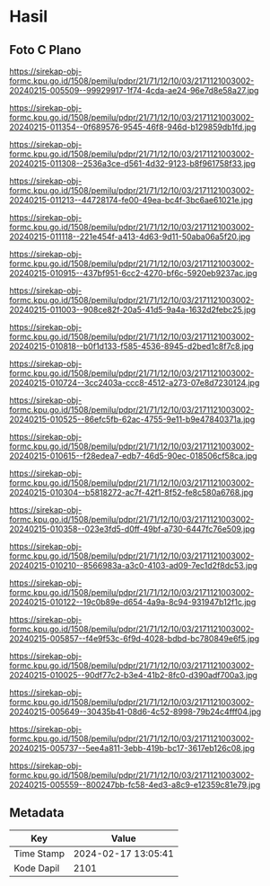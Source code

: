 # Hasil

## Foto C Plano

https://sirekap-obj-formc.kpu.go.id/1508/pemilu/pdpr/21/71/12/10/03/2171121003002-20240215-005509--99929917-1f74-4cda-ae24-96e7d8e58a27.jpg

https://sirekap-obj-formc.kpu.go.id/1508/pemilu/pdpr/21/71/12/10/03/2171121003002-20240215-011354--0f689576-9545-46f8-946d-b129859db1fd.jpg

https://sirekap-obj-formc.kpu.go.id/1508/pemilu/pdpr/21/71/12/10/03/2171121003002-20240215-011308--2536a3ce-d561-4d32-9123-b8f961758f33.jpg

https://sirekap-obj-formc.kpu.go.id/1508/pemilu/pdpr/21/71/12/10/03/2171121003002-20240215-011213--44728174-fe00-49ea-bc4f-3bc6ae61021e.jpg

https://sirekap-obj-formc.kpu.go.id/1508/pemilu/pdpr/21/71/12/10/03/2171121003002-20240215-011118--221e454f-a413-4d63-9d11-50aba06a5f20.jpg

https://sirekap-obj-formc.kpu.go.id/1508/pemilu/pdpr/21/71/12/10/03/2171121003002-20240215-010915--437bf951-6cc2-4270-bf6c-5920eb9237ac.jpg

https://sirekap-obj-formc.kpu.go.id/1508/pemilu/pdpr/21/71/12/10/03/2171121003002-20240215-011003--908ce82f-20a5-41d5-9a4a-1632d2febc25.jpg

https://sirekap-obj-formc.kpu.go.id/1508/pemilu/pdpr/21/71/12/10/03/2171121003002-20240215-010818--b0f1d133-f585-4536-8945-d2bed1c8f7c8.jpg

https://sirekap-obj-formc.kpu.go.id/1508/pemilu/pdpr/21/71/12/10/03/2171121003002-20240215-010724--3cc2403a-ccc8-4512-a273-07e8d7230124.jpg

https://sirekap-obj-formc.kpu.go.id/1508/pemilu/pdpr/21/71/12/10/03/2171121003002-20240215-010525--86efc5fb-62ac-4755-9e11-b9e47840371a.jpg

https://sirekap-obj-formc.kpu.go.id/1508/pemilu/pdpr/21/71/12/10/03/2171121003002-20240215-010615--f28edea7-edb7-46d5-90ec-018506cf58ca.jpg

https://sirekap-obj-formc.kpu.go.id/1508/pemilu/pdpr/21/71/12/10/03/2171121003002-20240215-010304--b5818272-ac7f-42f1-8f52-fe8c580a6768.jpg

https://sirekap-obj-formc.kpu.go.id/1508/pemilu/pdpr/21/71/12/10/03/2171121003002-20240215-010358--023e3fd5-d0ff-49bf-a730-6447fc76e509.jpg

https://sirekap-obj-formc.kpu.go.id/1508/pemilu/pdpr/21/71/12/10/03/2171121003002-20240215-010210--8566983a-a3c0-4103-ad09-7ec1d2f8dc53.jpg

https://sirekap-obj-formc.kpu.go.id/1508/pemilu/pdpr/21/71/12/10/03/2171121003002-20240215-010122--19c0b89e-d654-4a9a-8c94-931947b12f1c.jpg

https://sirekap-obj-formc.kpu.go.id/1508/pemilu/pdpr/21/71/12/10/03/2171121003002-20240215-005857--f4e9f53c-6f9d-4028-bdbd-bc780849e6f5.jpg

https://sirekap-obj-formc.kpu.go.id/1508/pemilu/pdpr/21/71/12/10/03/2171121003002-20240215-010025--90df77c2-b3e4-41b2-8fc0-d390adf700a3.jpg

https://sirekap-obj-formc.kpu.go.id/1508/pemilu/pdpr/21/71/12/10/03/2171121003002-20240215-005649--30435b41-08d6-4c52-8998-79b24c4fff04.jpg

https://sirekap-obj-formc.kpu.go.id/1508/pemilu/pdpr/21/71/12/10/03/2171121003002-20240215-005737--5ee4a811-3ebb-419b-bc17-3617eb126c08.jpg

https://sirekap-obj-formc.kpu.go.id/1508/pemilu/pdpr/21/71/12/10/03/2171121003002-20240215-005559--800247bb-fc58-4ed3-a8c9-e12359c81e79.jpg


## Metadata

| Key        | Value               |
| ---------- | ------------------- |
| Time Stamp | 2024-02-17 13:05:41 |
| Kode Dapil | 2101                |



